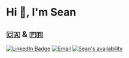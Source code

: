 # Hi 👋, I'm Sean</span>

## 🇨🇦 & 🇫🇷

[![LinkedIn Badge](https://img.shields.io/badge/LinkedIn-Profile-informational?style=flat&amp;logo=linkedin&amp;logoColor=white&amp;color=0D76A8)](https://www.linkedin.com/in/floydsean/)
[![Email](https://img.shields.io/badge/%F0%9F%93%A7-email-blueviolet)](https://seanfloyd.dev/email)
[![Sean's availability](https://img.shields.io/badge/%F0%9F%97%93-availability-blueviolet)](https://seanfloyd.dev/availability)
